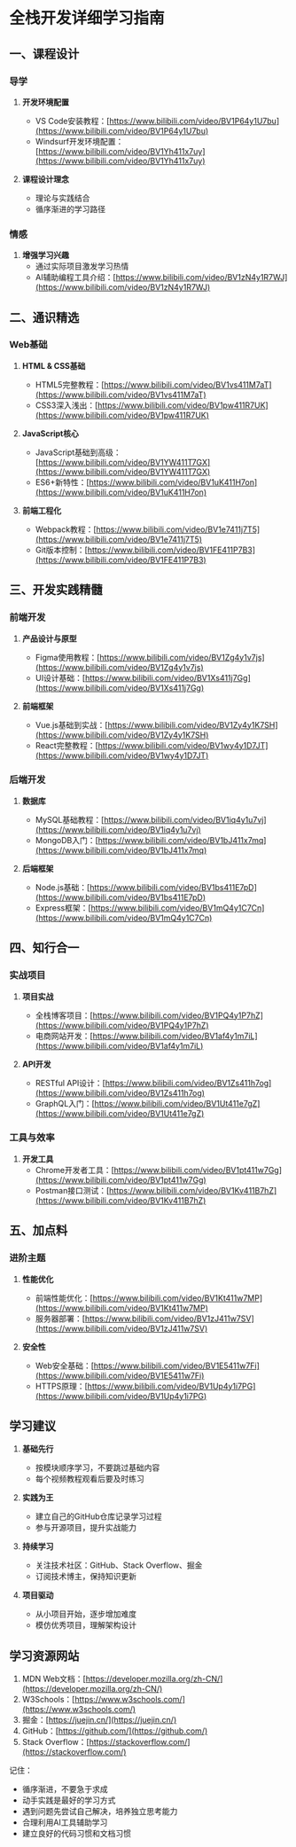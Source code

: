 # 全栈开发详细学习指南

## 一、课程设计

### 导学
1. **开发环境配置**
   - VS Code安装教程：[https://www.bilibili.com/video/BV1P64y1U7bu](https://www.bilibili.com/video/BV1P64y1U7bu)
   - Windsurf开发环境配置：[https://www.bilibili.com/video/BV1Yh411x7uy](https://www.bilibili.com/video/BV1Yh411x7uy)

2. **课程设计理念**
   - 理论与实践结合
   - 循序渐进的学习路径

### 情感
1. **增强学习兴趣**
   - 通过实际项目激发学习热情
   - AI辅助编程工具介绍：[https://www.bilibili.com/video/BV1zN4y1R7WJ](https://www.bilibili.com/video/BV1zN4y1R7WJ)

## 二、通识精选

### Web基础
1. **HTML & CSS基础**
   - HTML5完整教程：[https://www.bilibili.com/video/BV1vs411M7aT](https://www.bilibili.com/video/BV1vs411M7aT)
   - CSS3深入浅出：[https://www.bilibili.com/video/BV1pw411R7UK](https://www.bilibili.com/video/BV1pw411R7UK)

2. **JavaScript核心**
   - JavaScript基础到高级：[https://www.bilibili.com/video/BV1YW411T7GX](https://www.bilibili.com/video/BV1YW411T7GX)
   - ES6+新特性：[https://www.bilibili.com/video/BV1uK411H7on](https://www.bilibili.com/video/BV1uK411H7on)

3. **前端工程化**
   - Webpack教程：[https://www.bilibili.com/video/BV1e7411j7T5](https://www.bilibili.com/video/BV1e7411j7T5)
   - Git版本控制：[https://www.bilibili.com/video/BV1FE411P7B3](https://www.bilibili.com/video/BV1FE411P7B3)

## 三、开发实践精髓

### 前端开发
1. **产品设计与原型**
   - Figma使用教程：[https://www.bilibili.com/video/BV1Zg4y1v7js](https://www.bilibili.com/video/BV1Zg4y1v7js)
   - UI设计基础：[https://www.bilibili.com/video/BV1Xs411j7Gg](https://www.bilibili.com/video/BV1Xs411j7Gg)

2. **前端框架**
   - Vue.js基础到实战：[https://www.bilibili.com/video/BV1Zy4y1K7SH](https://www.bilibili.com/video/BV1Zy4y1K7SH)
   - React完整教程：[https://www.bilibili.com/video/BV1wy4y1D7JT](https://www.bilibili.com/video/BV1wy4y1D7JT)

### 后端开发
1. **数据库**
   - MySQL基础教程：[https://www.bilibili.com/video/BV1iq4y1u7vj](https://www.bilibili.com/video/BV1iq4y1u7vj)
   - MongoDB入门：[https://www.bilibili.com/video/BV1bJ411x7mq](https://www.bilibili.com/video/BV1bJ411x7mq)

2. **后端框架**
   - Node.js基础：[https://www.bilibili.com/video/BV1bs411E7pD](https://www.bilibili.com/video/BV1bs411E7pD)
   - Express框架：[https://www.bilibili.com/video/BV1mQ4y1C7Cn](https://www.bilibili.com/video/BV1mQ4y1C7Cn)

## 四、知行合一

### 实战项目
1. **项目实战**
   - 全栈博客项目：[https://www.bilibili.com/video/BV1PQ4y1P7hZ](https://www.bilibili.com/video/BV1PQ4y1P7hZ)
   - 电商网站开发：[https://www.bilibili.com/video/BV1af4y1m7iL](https://www.bilibili.com/video/BV1af4y1m7iL)

2. **API开发**
   - RESTful API设计：[https://www.bilibili.com/video/BV1Zs411h7og](https://www.bilibili.com/video/BV1Zs411h7og)
   - GraphQL入门：[https://www.bilibili.com/video/BV1Ut411e7gZ](https://www.bilibili.com/video/BV1Ut411e7gZ)

### 工具与效率
1. **开发工具**
   - Chrome开发者工具：[https://www.bilibili.com/video/BV1pt411w7Gg](https://www.bilibili.com/video/BV1pt411w7Gg)
   - Postman接口测试：[https://www.bilibili.com/video/BV1Kv411B7hZ](https://www.bilibili.com/video/BV1Kv411B7hZ)

## 五、加点料

### 进阶主题
1. **性能优化**
   - 前端性能优化：[https://www.bilibili.com/video/BV1Kt411w7MP](https://www.bilibili.com/video/BV1Kt411w7MP)
   - 服务器部署：[https://www.bilibili.com/video/BV1zJ411w7SV](https://www.bilibili.com/video/BV1zJ411w7SV)

2. **安全性**
   - Web安全基础：[https://www.bilibili.com/video/BV1E5411w7Fi](https://www.bilibili.com/video/BV1E5411w7Fi)
   - HTTPS原理：[https://www.bilibili.com/video/BV1Up4y1i7PG](https://www.bilibili.com/video/BV1Up4y1i7PG)

## 学习建议

1. **基础先行**
   - 按模块顺序学习，不要跳过基础内容
   - 每个视频教程观看后要及时练习

2. **实践为王**
   - 建立自己的GitHub仓库记录学习过程
   - 参与开源项目，提升实战能力

3. **持续学习**
   - 关注技术社区：GitHub、Stack Overflow、掘金
   - 订阅技术博主，保持知识更新

4. **项目驱动**
   - 从小项目开始，逐步增加难度
   - 模仿优秀项目，理解架构设计

## 学习资源网站

1. MDN Web文档：[https://developer.mozilla.org/zh-CN/](https://developer.mozilla.org/zh-CN/)
2. W3Schools：[https://www.w3schools.com/](https://www.w3schools.com/)
3. 掘金：[https://juejin.cn/](https://juejin.cn/)
4. GitHub：[https://github.com/](https://github.com/)
5. Stack Overflow：[https://stackoverflow.com/](https://stackoverflow.com/)

记住：
- 循序渐进，不要急于求成
- 动手实践是最好的学习方式
- 遇到问题先尝试自己解决，培养独立思考能力
- 合理利用AI工具辅助学习
- 建立良好的代码习惯和文档习惯
